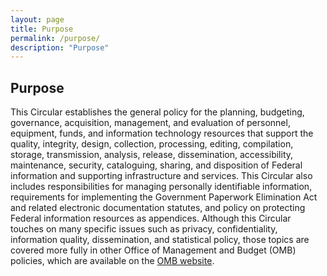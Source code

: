 ```yaml
---
layout: page
title: Purpose
permalink: /purpose/
description: "Purpose"
---
```

## **Purpose**

This Circular establishes the general policy for the planning, budgeting, governance, acquisition, management, and evaluation of personnel, equipment, funds, and information technology resources that support the quality, integrity, design, collection, processing, editing, compilation, storage, transmission, analysis, release, dissemination, accessibility, maintenance, security, cataloguing, sharing, and disposition of Federal information and supporting infrastructure and services. This Circular also includes responsibilities for managing personally identifiable information, requirements for implementing the Government Paperwork Elimination Act and related electronic documentation statutes, and policy on protecting Federal information resources as appendices. Although this Circular touches on many specific issues such as privacy, confidentiality, information quality, dissemination, and statistical policy, those topics are covered more fully in other Office of Management and Budget (OMB) policies, which are available on the [OMB website](https://www.whitehouse.gov/omb/).
